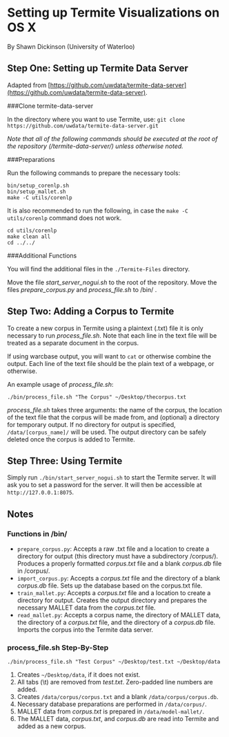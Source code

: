 # Setting up Termite Visualizations on OS X
By Shawn Dickinson (University of Waterloo)

## Step One: Setting up Termite Data Server
Adapted from [https://github.com/uwdata/termite-data-server](https://github.com/uwdata/termite-data-server).

###Clone termite-data-server

In the directory where you want to use Termite, use:
`git clone https://github.com/uwdata/termite-data-server.git`

*Note that all of the following commands should be executed at the root of the repository (/termite-data-server/) unless otherwise noted.*

###Preparations

Run the following commands to prepare the necessary tools:

	bin/setup_corenlp.sh
	bin/setup_mallet.sh
	make -C utils/corenlp

It is also recommended to run the following, in case the `make -C utils/corenlp` command does not work.

	cd utils/corenlp
	make clean all
	cd ../../

###Additional Functions

You will find the additional files in the `./Termite-Files` directory.

Move the file *start_server_nogui.sh* to the root of the repository. Move the files *prepare_corpus.py* and *process_file.sh* to /bin/ .

## Step Two: Adding a Corpus to Termite
To create a new corpus in Termite using a plaintext (.txt) file it is only necessary to run *process_file.sh*. Note that each line in the text file will be treated as a separate document in the corpus. 

If using warcbase output, you will want to `cat` or otherwise combine the output. Each line of the text file should be the plain text of a webpage, or otherwise.

An example usage of *process_file.sh*:

`./bin/process_file.sh "The Corpus" ~/Desktop/thecorpus.txt`

*process_file.sh* takes three arguments: the name of the corpus, the location of the text file that the corpus will be made from, and (optional) a directory for temporary output. If no directory for output is specified, `/data/[corpus_name]/` will be used. The output directory can be safely deleted once the corpus is added to Termite.

## Step Three: Using Termite
Simply run `./bin/start_server_nogui.sh` to start the Termite server. It will ask you to set a password for the server. It will then be accessible at `http://127.0.0.1:8075`.

## Notes

### Functions in /bin/
- `prepare_corpus.py`: Accepts a raw .txt file and a location to create a directory for output (this directory must have a subdirectory /corpus/). Produces a properly formatted *corpus.txt* file and a blank *corpus.db* file in /corpus/.
- `import_corpus.py`: Accepts a *corpus.txt* file and the directory of a blank *corpus.db* file. Sets up the database based on the corpus.txt file.
- `train_mallet.py`: Accepts a *corpus.txt* file and a location to create a directory for output. Creates the output directory and prepares the necessary MALLET data from the *corpus.txt* file.
- `read_mallet.py`: Accepts a corpus name, the directory of MALLET data, the directory of a *corpus.txt* file, and the directory of a *corpus.db* file. Imports the corpus into the Termite data server.

### process_file.sh Step-By-Step

`./bin/process_file.sh "Test Corpus" ~/Desktop/test.txt ~/Desktop/data`

1. Creates `~/Desktop/data`, if it does not exist.
2. All tabs (\t) are removed from *test.txt*. Zero-padded line numbers are added.
3. Creates `/data/corpus/corpus.txt` and a blank `/data/corpus/corpus.db`.
4. Necessary database preparations are performed in `/data/corpus/`.
5. MALLET data from *corpus.txt* is prepared in `/data/model-mallet/`.
6. The MALLET data, *corpus.txt*, and *corpus.db* are read into Termite and added as a new corpus.
